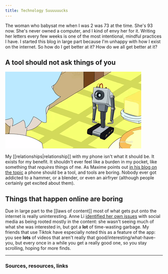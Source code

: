 ```yaml
---
title: Technology Suuuuuucks
---
```


The woman who babysat me when I was 2 was 73 at the time. She's 93 now. She's never owned a computer, and I kind of envy her for it. Writing her letters every few weeks is one of the most intentional, mindful practices I have. I started this blog in large part because I'm unhappy with how I exist on the internet. So how do I get better at it? How do we all get better at it?

## A tool should not ask things of you

<img src="../assets/tool.gif">

My [[relationships|relationship]] with my phone isn't what it should be. It exists for my benefit. It shouldn't ever feel like a burden in my pocket, like something that *requires* things of me. As Maxime points out [in his blog on the topic](https://maximevaillancourt.com/blog/turning-my-smartphone-into-a-boring-tool) a phone should be a tool, and tools are boring. Nobody ever got addicted to a hammer, or a blender, or even an airfryer (although people certainly get excited about them).

## Things that happen online are boring

Due in large part to the [[laws of content]] most of what gets put onto the internet is really uninteresting. Anne Li [identified her own issues](https://anli.io/portfolio/escaping-web) with social media as being rooted mostly in the content: she wasn't seeing much of what she was interested in, but got a **lot** of time-wasting garbage. My friends that use Tiktok have especially noted this as a feature of the app: you see **lots** of videos that aren't really that good/interesting/what-have-you, but every once in a while you get a really good one, so you stay scrolling, hoping for more finds. 

---
### Sources, resources, links

